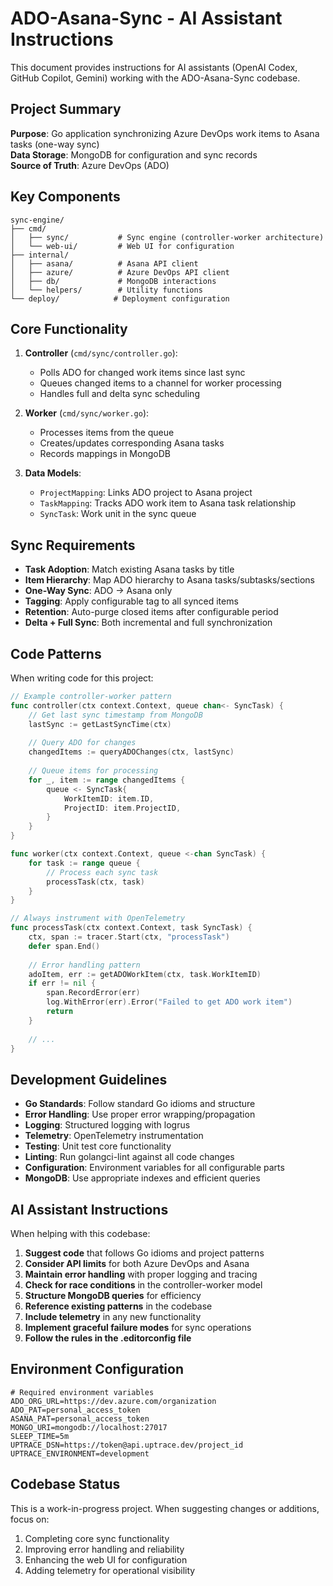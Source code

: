 # ADO-Asana-Sync - AI Assistant Instructions

This document provides instructions for AI assistants (OpenAI Codex, GitHub Copilot, Gemini) working with the ADO-Asana-Sync codebase.

## Project Summary

**Purpose**: Go application synchronizing Azure DevOps work items to Asana tasks (one-way sync)  
**Data Storage**: MongoDB for configuration and sync records  
**Source of Truth**: Azure DevOps (ADO)

## Key Components

```plaintext
sync-engine/
├── cmd/
│   ├── sync/           # Sync engine (controller-worker architecture)
│   └── web-ui/         # Web UI for configuration
├── internal/
│   ├── asana/          # Asana API client
│   ├── azure/          # Azure DevOps API client  
│   ├── db/             # MongoDB interactions
│   └── helpers/        # Utility functions
└── deploy/            # Deployment configuration
```

## Core Functionality

1. **Controller** (`cmd/sync/controller.go`):
   - Polls ADO for changed work items since last sync
   - Queues changed items to a channel for worker processing
   - Handles full and delta sync scheduling

2. **Worker** (`cmd/sync/worker.go`):
   - Processes items from the queue
   - Creates/updates corresponding Asana tasks
   - Records mappings in MongoDB

3. **Data Models**:
   - `ProjectMapping`: Links ADO project to Asana project
   - `TaskMapping`: Tracks ADO work item to Asana task relationship
   - `SyncTask`: Work unit in the sync queue

## Sync Requirements

- **Task Adoption**: Match existing Asana tasks by title
- **Item Hierarchy**: Map ADO hierarchy to Asana tasks/subtasks/sections
- **One-Way Sync**: ADO → Asana only
- **Tagging**: Apply configurable tag to all synced items
- **Retention**: Auto-purge closed items after configurable period
- **Delta + Full Sync**: Both incremental and full synchronization

## Code Patterns

When writing code for this project:

```go
// Example controller-worker pattern
func controller(ctx context.Context, queue chan<- SyncTask) {
    // Get last sync timestamp from MongoDB
    lastSync := getLastSyncTime(ctx)
    
    // Query ADO for changes
    changedItems := queryADOChanges(ctx, lastSync)
    
    // Queue items for processing
    for _, item := range changedItems {
        queue <- SyncTask{
            WorkItemID: item.ID,
            ProjectID: item.ProjectID,
        }
    }
}

func worker(ctx context.Context, queue <-chan SyncTask) {
    for task := range queue {
        // Process each sync task
        processTask(ctx, task)
    }
}

// Always instrument with OpenTelemetry
func processTask(ctx context.Context, task SyncTask) {
    ctx, span := tracer.Start(ctx, "processTask")
    defer span.End()
    
    // Error handling pattern
    adoItem, err := getADOWorkItem(ctx, task.WorkItemID)
    if err != nil {
        span.RecordError(err)
        log.WithError(err).Error("Failed to get ADO work item")
        return
    }
    
    // ...
}
```

## Development Guidelines

- **Go Standards**: Follow standard Go idioms and structure
- **Error Handling**: Use proper error wrapping/propagation
- **Logging**: Structured logging with logrus
- **Telemetry**: OpenTelemetry instrumentation
- **Testing**: Unit test core functionality
- **Linting**: Run golangci-lint against all code changes
- **Configuration**: Environment variables for all configurable parts
- **MongoDB**: Use appropriate indexes and efficient queries

## AI Assistant Instructions

When helping with this codebase:

1. **Suggest code** that follows Go idioms and project patterns
2. **Consider API limits** for both Azure DevOps and Asana
3. **Maintain error handling** with proper logging and tracing
4. **Check for race conditions** in the controller-worker model
5. **Structure MongoDB queries** for efficiency
6. **Reference existing patterns** in the codebase
7. **Include telemetry** in any new functionality
8. **Implement graceful failure modes** for sync operations
9. **Follow the rules in the .editorconfig file**

## Environment Configuration

```plaintext
# Required environment variables
ADO_ORG_URL=https://dev.azure.com/organization
ADO_PAT=personal_access_token
ASANA_PAT=personal_access_token
MONGO_URI=mongodb://localhost:27017
SLEEP_TIME=5m
UPTRACE_DSN=https://token@api.uptrace.dev/project_id
UPTRACE_ENVIRONMENT=development
```

## Codebase Status

This is a work-in-progress project. When suggesting changes or additions, focus on:

1. Completing core sync functionality
2. Improving error handling and reliability
3. Enhancing the web UI for configuration
4. Adding telemetry for operational visibility
